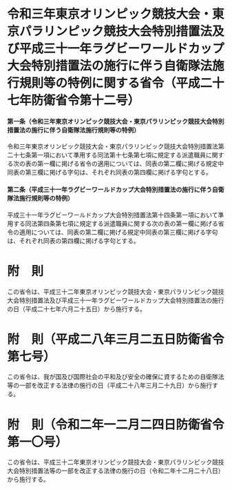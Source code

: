 # 令和三年東京オリンピック競技大会・東京パラリンピック競技大会特別措置法及び平成三十一年ラグビーワールドカップ大会特別措置法の施行に伴う自衛隊法施行規則等の特例に関する省令（平成二十七年防衛省令第十二号）
#### 第一条（令和三年東京オリンピック競技大会・東京パラリンピック競技大会特別措置法の施行に伴う自衛隊法施行規則等の特例）
令和三年東京オリンピック競技大会・東京パラリンピック競技大会特別措置法第二十七条第一項において準用する同法第十七条第七項に規定する派遣職員に関する次の表の第一欄に掲げる省令の適用については、同表の第二欄に掲げる規定中同表の第三欄に掲げる字句は、それぞれ同表の第四欄に掲げる字句とする。
#### 第二条（平成三十一年ラグビーワールドカップ大会特別措置法の施行に伴う自衛隊法施行規則等の特例）
平成三十一年ラグビーワールドカップ大会特別措置法第十四条第一項において準用する同法第四条第七項に規定する派遣職員に関する次の表の第一欄に掲げる省令の適用については、同表の第二欄に掲げる規定中同表の第三欄に掲げる字句は、それぞれ同表の第四欄に掲げる字句とする。
# 附　則
この省令は、平成三十二年東京オリンピック競技大会・東京パラリンピック競技大会特別措置法及び平成三十一年ラグビーワールドカップ大会特別措置法の施行の日（平成二十七年六月二十五日）から施行する。
# 附　則（平成二八年三月二五日防衛省令第七号）
この省令は、我が国及び国際社会の平和及び安全の確保に資するための自衛隊法等の一部を改正する法律の施行の日（平成二十八年三月二十九日）から施行する。
# 附　則（令和二年一二月二四日防衛省令第一〇号）
この省令は、平成三十二年東京オリンピック競技大会・東京パラリンピック競技大会特別措置法等の一部を改正する法律の施行の日（令和二年十二月二十八日）から施行する。
